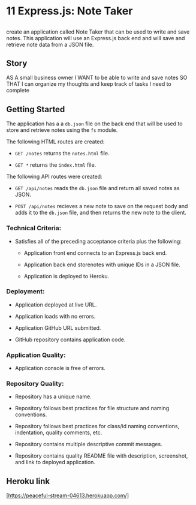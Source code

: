 # 11 Express.js: Note Taker

##

create an application called Note Taker that can be used to write and save notes. This application will use an Express.js back end and will save and retrieve note data from a JSON file.


## Story


AS A small business owner
I WANT to be able to write and save notes
SO THAT I can organize my thoughts and keep track of tasks I need to complete


## Getting Started

The application has a a `db.json` file on the back end that will be used to store and retrieve notes using the `fs` module.

The following HTML routes are created:

* `GET /notes` returns the `notes.html` file.

* `GET *`  returns the `index.html` file.

The following API routes were created:

* `GET /api/notes` reads the `db.json` file and return all saved notes as JSON.

* `POST /api/notes` recieves a new note to save on the request body and adds it to the `db.json` file, and then returns the new note to the client.


### Technical Criteria: 

* Satisfies all of the preceding acceptance criteria plus the following:

  * Application front end connects to an Express.js back end.

  * Application back end storenotes with unique IDs in a JSON file.

  * Application is deployed to Heroku.


### Deployment:

* Application deployed at live URL.

* Application loads with no errors.

* Application GitHub URL submitted.

* GitHub repository contains application code.


### Application Quality: 

* Application console is free of errors.


### Repository Quality:

* Repository has a unique name.

* Repository follows best practices for file structure and naming conventions.

* Repository follows best practices for class/id naming conventions, indentation, quality comments, etc.

* Repository contains multiple descriptive commit messages.

* Repository contains quality README file with description, screenshot, and link to deployed application.


## Heroku link

[https://peaceful-stream-04613.herokuapp.com/]
